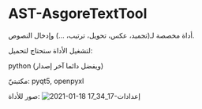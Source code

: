 # AST-AsgoreTextTool
أداة مخصصة لـ(تجميد، عكس، تحويل، ترتيب، ...) وإدخال النصوص.


لتشغيل الأداة ستحتاج لتحميل:

python (ويفضل دائما آخر إصدار)

مكتبتيّ: pyqt5, openpyxl


صور للأداة:
![2021-01-18 17_34_17-إعدادات](https://user-images.githubusercontent.com/52295461/104937316-4b77e280-59b6-11eb-87f2-4bb3e00c5b3e.png)
